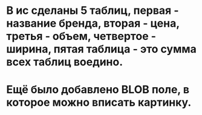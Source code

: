 # В ис сделаны 5 таблиц, первая - название бренда, вторая - цена, третья - объем, четвертое - ширина, пятая таблица - это сумма всех таблиц воедино. 
# Ещё было добавлено BLOB поле, в которое можно вписать картинку.
